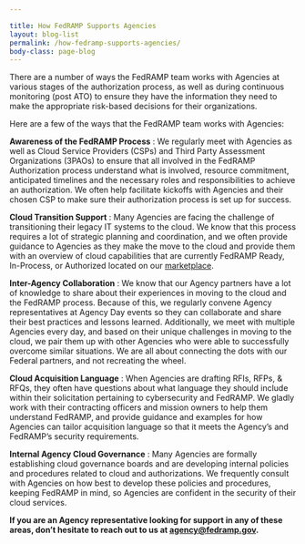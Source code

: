 ```yaml
---

title: How FedRAMP Supports Agencies
layout: blog-list
permalink: /how-fedramp-supports-agencies/
body-class: page-blog
---
```

There are a number of ways the FedRAMP team works with Agencies at various stages of the authorization process, as well as during continuous monitoring (post ATO) to ensure they have the information they need to make the appropriate risk-based decisions for their organizations.

Here are a few of the ways that the FedRAMP team works with Agencies:

**Awareness of the FedRAMP Process** : We regularly meet with Agencies as well as Cloud Service Providers (CSPs) and Third Party Assessment Organizations (3PAOs) to ensure that all involved in the FedRAMP Authorization process understand what is involved, resource commitment, anticipated timelines and the necessary roles and responsibilities to achieve an authorization. We often help facilitate kickoffs with Agencies and their chosen CSP to make sure their authorization process is set up for success.

**Cloud Transition Support** : Many Agencies are facing the challenge of transitioning their legacy IT systems to the cloud. We know that this process requires a lot of strategic planning and coordination, and we often provide guidance to Agencies as they make the move to the cloud and provide them with an overview of cloud capabilities that are currently FedRAMP Ready, In-Process, or Authorized located on our [marketplace](https://marketplace.fedramp.gov/#/products).

**Inter-Agency Collaboration** : We know that our Agency partners have a lot of knowledge to share about their experiences in moving to the cloud and the FedRAMP process. Because of this, we regularly convene Agency representatives at Agency Day events so they can collaborate and share their best practices and lessons learned. Additionally, we meet with multiple Agencies every day, and based on their unique challenges in moving to the cloud, we pair them up with other Agencies who were able to successfully overcome similar situations. We are all about connecting the dots with our Federal partners, and not recreating the wheel.

**Cloud Acquisition Language** : When Agencies are drafting RFIs, RFPs, & RFQs, they often have questions about what language they should include within their solicitation pertaining to cybersecurity and FedRAMP. We gladly work with their contracting officers and mission owners to help them understand FedRAMP, and provide guidance and examples for how Agencies can tailor acquisition language so that it meets the Agency’s and FedRAMP’s security requirements.

**Internal Agency Cloud Governance** : Many Agencies are formally establishing cloud governance boards and are developing internal policies and procedures related to cloud and authorizations. We frequently consult with Agencies on how best to develop these policies and procedures, keeping FedRAMP in mind, so Agencies are confident in the security of their cloud services.

**If you are an Agency representative looking for support in any of these areas, don’t hesitate to reach out to us at [agency@fedramp.gov](mailto:agency@fedramp.gov).**
